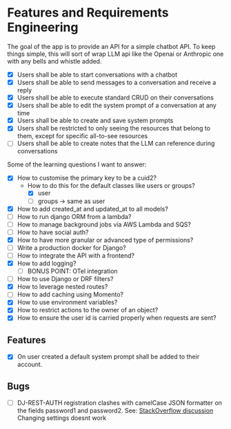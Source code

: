 # Features and Requirements Engineering

The goal of the app is to provide an API for a simple chatbot API.
To keep things simple, this will sort of wrap LLM api like the Openai or Anthropic one with any bells and whistle added.

- [X] Users shall be able to start conversations with a chatbot
- [X] Users shall be able to send messages to a conversation and receive a reply
- [X] Users shall be able to execute standard CRUD on their conversations
- [X] Users shall be able to edit the system prompt of a conversation at any time
- [X] Users shall be able to create and save system prompts
- [X] Users shall be restricted to only seeing the resources that belong to them, except for specific all-to-see resources
- [ ] Users shall be able to create notes that the LLM can reference during conversations
  
Some of the learning questions I want to answer:

- [X] How to customise the primary key to be a cuid2?
  - How to do this for the default classes like users or groups?
    - [X] user
    - [ ] groups -> same as user
- [X] How to add created_at and updated_at to all models?
- [ ] How to run django ORM from a lambda?
- [ ] How to manage background jobs via AWS Lambda and SQS?
- [ ] How to have social auth?
- [X] How to have more granular or advanced type of permissions?
- [ ] Write a production docker for Django?
- [ ] How to integrate the API with a frontend?
- [X] How to add logging?
  - [ ] BONUS POINT: OTel integration
- [ ] How to use Django or DRF filters?
- [X] How to leverage nested routes?
- [ ] How to add caching using Momento?
- [X] How to use environment variables?
- [X] How to restrict actions to the owner of an object?
- [X] How to ensure the user id is carried properly when requests are sent?

## Features

- [X] On user created a default system prompt shall be added to their account.

## Bugs

- [ ] DJ-REST-AUTH registration clashes with camelCase JSON formatter on the fields password1 and password2. See: [StackOverflow discussion](https://stackoverflow.com/questions/63768825/get-this-field-is-required-in-django-auth-registration)
    Changing settings doesnt work


